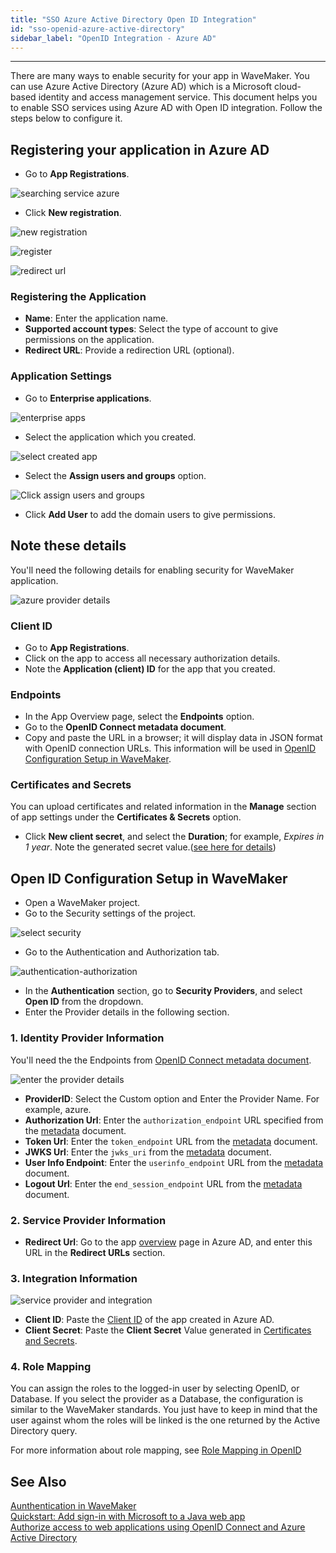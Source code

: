 ```yaml
---
title: "SSO Azure Active Directory Open ID Integration"
id: "sso-openid-azure-active-directory"
sidebar_label: "OpenID Integration - Azure AD"
---
```

---

There are many ways to enable security for your app in WaveMaker. You can use Azure Active Directory (Azure AD) which is a Microsoft cloud-based identity and access management service. This document helps you to enable SSO services using Azure AD with Open ID integration. Follow the steps below to configure it.

## Registering your application in Azure AD

- Go to **App Registrations**.

![searching service azure](/learn/assets/search-app-registration-azure.png)

- Click **New registration**.  

![new registration](/learn/assets/new-registration-azure.png)

![register](/learn/assets/register-application-azure.png)

![redirect url](/learn/assets/redirect-url-azure.png)

### Registering the Application

- **Name**: Enter the application name.
- **Supported account types**: Select the type of account to give permissions on the application.
- **Redirect URL**: Provide a redirection URL (optional).

### Application Settings

- Go to **Enterprise applications**.

![enterprise apps](/learn/assets/search-enterprise-apps.png)

- Select the application which you created.

![select created app](/learn/assets/open-created-application-azure.png)

- Select the **Assign users and groups** option.

![Click assign users and groups](/learn/assets/assign-users-groups-azure.png)

- Click **Add User** to add the domain users to give permissions.

## Note these details

You'll need the following details for enabling security for WaveMaker application.

![azure provider details](/learn/assets/azure-provider-details.png)

### Client ID

- Go to **App Registrations**.
- Click on the app to access all necessary authorization details.
- Note the **Application (client) ID** for the app that you created.

### Endpoints

- In the App Overview page, select the **Endpoints** option.
- Go to the **OpenID Connect metadata document**.
- Copy and paste the URL in a browser; it will display data in JSON format with OpenID connection URLs. This information will be used in [OpenID Configuration Setup in WaveMaker](#open-id-configuration-setup-in-wavemaker).

### Certificates and Secrets

You can upload certificates and related information in the **Manage** section of app settings under the **Certificates & Secrets** option.

- Click **New client secret**, and select the **Duration**; for example, *Expires in 1 year*. Note the generated secret value.([see here for details](https://docs.microsoft.com/en-gb/azure/active-directory/develop/howto-create-service-principal-portal#option-2-create-a-new-application-secret))

## Open ID Configuration Setup in WaveMaker

- Open a WaveMaker project.
- Go to the Security settings of the project.

![select security](/learn/assets/select-security.png)

- Go to the Authentication and Authorization tab.

![authentication-authorization](/learn/assets/authentication-authorization.png)

- In the **Authentication** section, go to **Security Providers**, and select **Open ID** from the dropdown.
- Enter the Provider details in the following section.

### 1. Identity Provider Information

You'll need the the Endpoints from [OpenID Connect metadata document](#endpoints).

![enter the provider details](/learn/assets/identity-provider-information-openid.png)

- **ProviderID**: Select the Custom option and Enter the Provider Name. For example, azure.
- **Authorization Url**: Enter the `authorization_endpoint` URL specified from the [metadata](#endpoints) document.
- **Token Url**: Enter the `token_endpoint` URL from the [metadata](#endpoints) document.
- **JWKS Url**: Enter the `jwks_uri` from the [metadata](#endpoints) document.
- **User Info Endpoint**: Enter the `userinfo_endpoint` URL from the [metadata](#endpoints) document.
- **Logout Url**: Enter the `end_session_endpoint` URL from the [metadata](#endpoints) document.

### 2. Service Provider Information

- **Redirect Url**: Go to the app [overview](#note-these-details) page in Azure AD, and enter this URL in the **Redirect URLs** section.

### 3. Integration Information

![service provider and integration](/learn/assets/service-provider-integration.png)

- **Client ID**:  Paste the [Client ID](#client-id) of the app created in Azure AD.
- **Client Secret**: Paste the **Client Secret** Value generated in [Certificates and Secrets](#certificates-and-secrets).

### 4. Role Mapping

You can assign the roles to the logged-in user by selecting OpenID, or Database. If you select the provider as a Database, the configuration is similar to the WaveMaker standards. You just have to keep in mind that the user against whom the roles will be linked is the one returned by the Active Directory query. 

For more information about role mapping, see [Role Mapping in OpenID](/learn/app-development/app-security/authentication/#role-mapping-3)

## See Also

[Aunthentication in WaveMaker](/learn/app-development/app-security/authentication/#openid)  
[Quickstart: Add sign-in with Microsoft to a Java web app](https://docs.microsoft.com/en-us/azure/active-directory/develop/quickstart-v2-java-webapp)  
[Authorize access to web applications using OpenID Connect and Azure Active Directory](https://docs.microsoft.com/en-us/azure/active-directory/develop/v1-protocols-openid-connect-code)  
